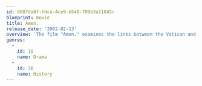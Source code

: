 ```yaml
---
id: 6807da0f-fdca-4ce9-b540-709b3a11845c
blueprint: movie
title: Amen.
release_date: '2002-02-13'
overview: 'The film "Amen." examines the links between the Vatican and Nazi Germany. The central character is Kurt Gerstein, a member of the Institute for Hygiene of the Waffen-SS who is horrified by what he sees in the death camps. Moreover, he is shocked to learn that the process he used to purify water for his troops, by using zyklon, served as a basis to kill people in gas chambers.'
genres:
  -
    id: 18
    name: Drama
  -
    id: 36
    name: History
---
```

